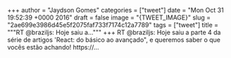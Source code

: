 
+++
author = "Jaydson Gomes"
categories = ["tweet"]
date = "Mon Oct 31 19:52:39 +0000 2016"
draft = false
image = "{TWEET_IMAGE}"
slug = "2ae699e3986d45e5f2075faf733f7174c12a7789"
tags = ["tweet"]
title = """RT @braziljs: Hoje saiu a..."""
+++
RT @braziljs: Hoje saiu a parte 4 da série de artigos 'React: do básico ao avançado", e queremos saber o que vocês estão achando! 
https://…

